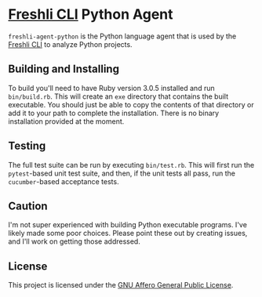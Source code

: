 # [Freshli CLI](https://github.com/corgibytes/freshli-cli) Python Agent

`freshli-agent-python` is the Python language agent that is used by the [Freshli CLI](https://github.com/corgibytes/freshli-cli) to analyze Python projects.

## Building and Installing

To build you'll need to have Ruby version 3.0.5 installed and run `bin/build.rb`. This will create an `exe` directory that contains the built executable. You should just be able to copy the contents of that directory or add it to your path to complete the installation. There is no binary installation provided at the moment.

## Testing

The full test suite can be run by executing `bin/test.rb`. This will first run the `pytest`-based unit test suite, and then, if the unit tests all pass, run the `cucumber`-based acceptance tests.

## Caution

I'm not super experienced with building Python executable programs. I've likely made some poor choices. Please point these out by creating issues, and I'll work on getting those addressed.

## License

This project is licensed under the [GNU Affero General Public License](./LICENSE).
